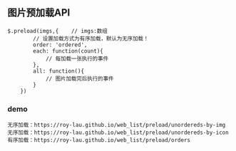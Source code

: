 ## 图片预加载API

	$.preload(imgs,{ 	// imgs:数组
			// 设置加载方式为有序加载，默认为无序加载！
			order: 'ordered',
			each: function(count){
				// 每加载一张执行的事件
			},
			all: function(){
				// 图片加载完后执行的事件
			}
		})

### demo

	无序加载：https://roy-lau.github.io/web_list/preload/unordereds-by-img
	无序加载：https://roy-lau.github.io/web_list/preload/unordereds-by-icon
	有序加载：https://roy-lau.github.io/web_list/preload/orders

